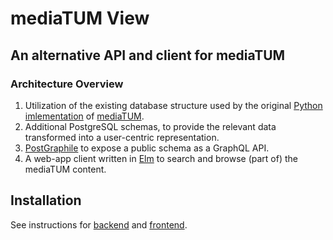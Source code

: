
# mediaTUM View
## An alternative API and client for mediaTUM

### Architecture Overview

1. Utilization of the existing database structure used by the original [Python imlementation](https://github.com/mediatum/mediatum) of [mediaTUM](https://mediatum.github.io/).
2. Additional PostgreSQL schemas, to provide the relevant data transformed into a user-centric representation.
3. [PostGraphile](https://www.graphile.org/postgraphile/) to expose a public schema as a GraphQL API.
4. A web-app client written in [Elm](http://elm-lang.org/) to search and browse (part of) the mediaTUM content.

## Installation

See instructions for [backend](backend/README.md) and [frontend](frontend/README.md).
